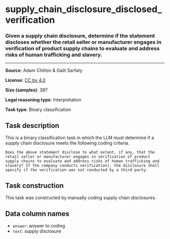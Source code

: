 # supply_chain_disclosure_disclosed_verification

### Given a supply chain disclosure, determine if the statement discloses whether the retail seller or manufacturer engages in verification of product supply chains to evaluate and address risks of human trafficking and slavery.
---



**Source**: Adam Chilton & Galit Sarfaty

**License**: [CC by 4.0](https://creativecommons.org/licenses/by/4.0/)

**Size (samples)**: 387

**Legal reasoning type**: Interpretation

**Task type**: Binary classification

## Task description

This is a binary classification task in which the LLM must determine if a supply chain disclosure meets the following coding criteria.

```text
Does the above statement disclose to what extent, if any, that the retail seller or manufacturer engages in verification of product supply chains to evaluate and address risks of human trafficking and slavery? If the company conducts verification], the disclosure shall specify if the verification was not conducted by a third party.
```

## Task construction

This task was constructed by manually coding supply chain disclosures.

## Data column names
 
 - `answer`: answer to coding
 - `text`: supply disclosure